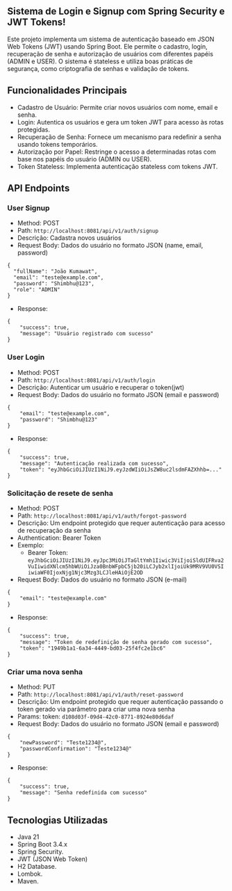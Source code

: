 ## Sistema de Login e Signup com Spring Security e JWT Tokens!
Este projeto implementa um sistema de autenticação baseado em JSON Web Tokens (JWT) usando Spring Boot. Ele permite o cadastro, login, recuperação de senha e autorização de usuários com diferentes papéis (ADMIN e USER). O sistema é stateless e utiliza boas práticas de segurança, como criptografia de senhas e validação de tokens.

## Funcionalidades Principais
- Cadastro de Usuário: Permite criar novos usuários com nome, email e senha.
- Login: Autentica os usuários e gera um token JWT para acesso às rotas protegidas.
- Recuperação de Senha: Fornece um mecanismo para redefinir a senha usando tokens temporários.
- Autorização por Papel: Restringe o acesso a determinadas rotas com base nos papéis do usuário (ADMIN ou USER).
- Token Stateless: Implementa autenticação stateless com tokens JWT.

## API Endpoints
### User Signup
- Method: POST
- Path: ```http://localhost:8081/api/v1/auth/signup```
- Descrição: Cadastra novos usuários
- Request Body: Dados do usuário no formato JSON (name, email, password)
```
{
  "fullName": "João Kumawat",
  "email": "teste@example.com",
  "password": "Shimbhu@123",
  "role": "ADMIN"
}
```
- Response:
```
{
    "success": true,
    "message": "Usuário registrado com sucesso"
}
```
### User Login
- Method: POST
- Path: ```http://localhost:8081/api/v1/auth/login```
- Descrição: Autenticar um usuário e recuperar o token(jwt)
- Request Body: Dados do usuário no formato JSON (email e password)
```
{
    "email": "teste@example.com",
    "password": "Shimbhu@123"
}
```
- Response:
```
{
    "success": true,
    "message": "Autenticação realizada com sucesso",
    "token": "eyJhbGciOiJIUzI1NiJ9.eyJzdWIiOiJsZW8uc2lsdmFAZXhhb=..."
}
```
### Solicitação de resete de senha
- Method: POST
- Path: ```http://localhost:8081/api/v1/auth/forgot-password```
- Descrição: Um endpoint protegido que requer autenticação para acesso de recuperação da senha
- Authentication: Bearer Token
- Exemplo:
  - Bearer Token: ```eyJhbGciOiJIUzI1NiJ9.eyJpc3MiOiJTaGltYmh1Iiwic3ViIjoiSldUIFRva2VuIiwidXNlcm5hbWUiOiJza0BnbWFpbC5jb20iLCJyb2xlIjoiUk9MRV9VU0VSIiwiaWF0IjoxNjg1Njc3Mzg3LCJleHAiOjE2OD```
- Request Body: Dados do usuário no formato JSON (e-mail)
```
{
    "email": "teste@example.com"
}
```
- Response:
```
{
    "success": true,
    "message": "Token de redefinição de senha gerado com sucesso",
    "token": "1949b1a1-6a34-4449-bd03-25f4fc2e1bc6"
}
```
### Criar uma nova senha
- Method: PUT
- Path: ```http://localhost:8081/api/v1/auth/reset-password```
- Descrição: Um endpoint protegido que requer autenticação passando o token gerado via parâmetro para criar uma nova senha
- Params: token: ```d108d03f-09d4-42c0-8771-8924e80d6daf```
- Request Body: Dados do usuário no formato JSON (email e password)
```
{
    "newPassword": "Teste1234@",
    "passwordConfirmation": "Teste1234@"
}
```
- Response:
```
{
    "success": true,
    "message": "Senha redefinida com sucesso"
}
```

## Tecnologias Utilizadas
- Java 21
- Spring Boot 3.4.x
- Spring Security.
- JWT (JSON Web Token)
- H2 Database.
- Lombok.
- Maven.
